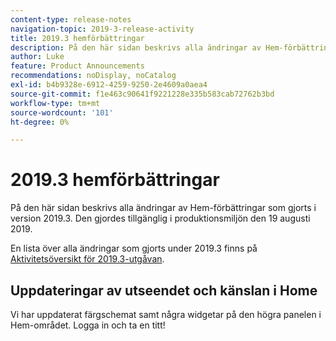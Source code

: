 ```yaml
---
content-type: release-notes
navigation-topic: 2019-3-release-activity
title: 2019.3 hemförbättringar
description: På den här sidan beskrivs alla ändringar av Hem-förbättringar som gjorts i version 2019.3. Den gjordes tillgänglig i produktionsmiljön den 19 augusti 2019.
author: Luke
feature: Product Announcements
recommendations: noDisplay, noCatalog
exl-id: b4b9328e-6912-4259-9250-2e4609a0aea4
source-git-commit: f1e463c90641f9221228e335b583cab72762b3bd
workflow-type: tm+mt
source-wordcount: '101'
ht-degree: 0%

---
```


# 2019.3 hemförbättringar

På den här sidan beskrivs alla ändringar av Hem-förbättringar som gjorts i version 2019.3. Den gjordes tillgänglig i produktionsmiljön den 19 augusti 2019.

En lista över alla ändringar som gjorts under 2019.3 finns på [Aktivitetsöversikt för 2019.3-utgåvan](../../../../product-announcements/product-releases/quarterly-release-archive/2019.3-release-activity/2019-3-release-activity-overview.md).

## Uppdateringar av utseendet och känslan i Home

Vi har uppdaterat färgschemat samt några widgetar på den högra panelen i Hem-området. Logga in och ta en titt!
